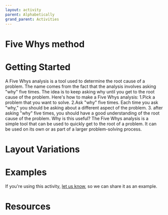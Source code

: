 ```yaml
---
layout: activity
parent: Alphabetically
grand_parent: Activities
---
```


# Five Whys method

# Getting Started

A Five Whys analysis is a tool used to determine the root cause of a problem. The name comes from the fact that the analysis involves asking "why" five times. The idea is to keep asking why until you get to the root cause of the problem. Here's how to make a Five Whys analysis: 1.Pick a problem that you want to solve. 2.Ask "why" five times. Each time you ask "why," you should be asking about a different aspect of the problem. 3. after asking "why" five times, you should have a good understanding of the root cause of the problem. Why is this useful? The Five Whys analysis is a simple tool that can be used to quickly get to the root of a problem. It can be used on its own or as part of a larger problem-solving process.

# Layout Variations

# Examples
If you're using this activity, [let us know](https://github.com/Standards-and-Practices/structured-rapid-development/issues/new?assignees=&labels=documentation&template=example-submission.md&title=Example+of+%5Byour+pattern+here%5D), so we can share it as an example.
# Resources